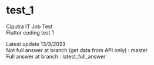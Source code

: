 # test_1

Ciputra IT Job Test <br>
Flutter coding test 1

Latest update 13/3/2023 <br>
Not full answer at branch (get data from API only) : master <br>
Full answer at branch : latest_full_answer
